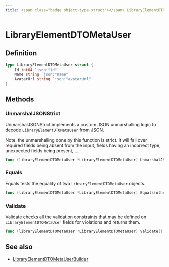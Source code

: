 ```yaml
---
title: <span class="badge object-type-struct"></span> LibraryElementDTOMetaUser
---
```

# <span class="badge object-type-struct"></span> LibraryElementDTOMetaUser

## Definition

```go
type LibraryElementDTOMetaUser struct {
    Id int64 `json:"id"`
    Name string `json:"name"`
    AvatarUrl string `json:"avatarUrl"`
}
```
## Methods

### <span class="badge object-method"></span> UnmarshalJSONStrict

UnmarshalJSONStrict implements a custom JSON unmarshalling logic to decode `LibraryElementDTOMetaUser` from JSON.

Note: the unmarshalling done by this function is strict. It will fail over required fields being absent from the input, fields having an incorrect type, unexpected fields being present, …

```go
func (libraryElementDTOMetaUser *LibraryElementDTOMetaUser) UnmarshalJSONStrict(raw []byte) error
```

### <span class="badge object-method"></span> Equals

Equals tests the equality of two `LibraryElementDTOMetaUser` objects.

```go
func (libraryElementDTOMetaUser *LibraryElementDTOMetaUser) Equals(other LibraryElementDTOMetaUser) bool
```

### <span class="badge object-method"></span> Validate

Validate checks all the validation constraints that may be defined on `LibraryElementDTOMetaUser` fields for violations and returns them.

```go
func (libraryElementDTOMetaUser *LibraryElementDTOMetaUser) Validate() error
```

## See also

 * <span class="badge builder"></span> [LibraryElementDTOMetaUserBuilder](./builder-LibraryElementDTOMetaUserBuilder.md)
